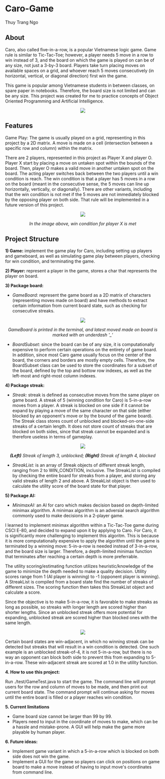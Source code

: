 # Caro-Game

Thuy Trang Ngo

## About

Caro, also called five-in-a-row, is a popular Vietnamese logic game. Game rule is similar to Tic-Tac-Toe; however, a player needs 5 move in a row to win instead of 3, and the board on which the game is played on can be of any size, not just a 3-by-3 board. Players take turn placing moves on available spaces on a grid, and whoever reach 5 moves consecutively (in horizontal, vertical, or diagonal direction) first win the game. 

This game is popular among Vietnamese students in between classes, on spare paper in notebooks. Therefore, the board size is not limited and can be any size. 
This project was created for me to practice concepts of Object Oriented Programming and Artificial Intelligence. 

  <p align="center">
  <img src="https://images.tuyensinh247.com/picture/article/2012/1027/chieu-tro-cua-hoc-sinh-khi-luoi-nghe-giang_2.jpg" />
</p>


## Features

Game Play:
The game is usually played on a grid, representing in this project by a 2D matrix. A move is made on a cell (intersection between a specific row and column) within the matrix. 

There are 2 players, represented in this project as Player X and player O. Player X start by placing a move on untaken spot within the bounds of the board. Then, player O makes a valid move in another untaken spot on the board. The acting player switches back between the two players until a win condition is reach. The win condition is that a player has 5 moves in a row on the board (meant in the consecutive sense, the 5 moves can line up horizontally, vertically, or diagonally). There are other variants, including that the win condition is not met if the 5 moves are not immediately blocked by the opposing player on both side. That rule will be implemented in a future version of this project.  

<p align="center">
  <img src="https://encrypted-tbn0.gstatic.com/images?q=tbn:ANd9GcRe_aFzziDM5y1A9MZVbZgdkyOtOTR5QncZoScPSxHsoApYkyWOkiworiDOc6ivekbAtVE&usqp=CAU" />
</p>

<p align="center">
<i> In the image above, win condition for player X is met </i>
</p>




## Project Structure
**1) Game:** implement the game play for Caro, including setting up players and gameboard, as well as simulating game play between players, checking for win condition, and terminating the game. 

**2) Player:** represent a player in the game, stores a char that represents the player on board. 

**3) Package board:**

 * *GameBoard:* represent the game board as a 2D matrix of characters (representing moves made on board) and have methods to extract certain information from current board state, such as checking for consecutive streaks. 
  
  <p align="center">
  <img src="https://i.ibb.co/6Rz1qDZ/Board-Terminal.png" />
</p>

  <p align="center">
  <i>GameBoard is printed in the terminal, and latest moved made on board is marked with an underdash '_'</i>
</p>
  
   
 * *BoardSubset:* 
 since the board can be of any size, it is computationally expensive to perform certain operations on the entirety of game board. In addition, since most Caro game usually focus on the center of the board, the corners and borders are mostly empty cells. Therefore, the BoardSubset class can be used to store the coordinates for a subset of the board, defined by the top and bottow row indexes, as well as the left-most and right-most column indexes. 
  
  
**4) Package streak:**

  * *Streak:* streak is defined as consecutive moves from the same player on game board. A streak of 5 (winning condition for Caro) is 5-in-a-row moves from a player. A streak is blocked on one side if it cannot be expand by playing a move of the same character on that side (either blocked by an opponent's move or by the bound of the game board). The Streak class stores count of unblocked and blocked-on-one-side streaks of a certain length. It does not store count of streaks that are blocked on both sides, since that streak cannot be expanded and is therefore useless in terms of gameplay. 
  
<p align="center">
  <img src="https://i.ibb.co/9NWS7PN/Blocked-versus-unblocked.png" />
</p>

<p align="center">
    <i><b>(Left)</b> Streak of length 3, unblocked;  <b>(Right)</b> Streak of length 4, blocked</i>
</p>
  
  * *StreakList:* is an array of Streak objects of different streak length, ranging from 2 to WIN_CONDITION, inclusive. The StreakList is compiled by checking the entire board for streaks from a player, and storing any valid streaks of length 2 and above. A StreakList object is then used to calculate the utility score of the board state for that player. 
  
**5) Package AI:** 

  * *MinimaxAI:* an AI for caro which makes decision based on depth-limited minimax algorithm. A minimax algorithm is an adversial search algorithm commonly used to make decisions in a 2-player game. 
  
  
  I learned to implement minimax algorithm within a Tic-Tac-Toe game during CSCI E-80, and decided to expand upon it by applying to Caro. For Caro, it is significantly more challenging to implement this algoritm. This is because it is more computationally expensive to apply the algorithm until the game is terminated by a winning move: 5-in-a-row is needed instead of 3-in-a-row, and the board size is larger. Therefore, a depth-limited minimax function that terminates after reaching a certain depth is more preferrable. 
  
 
  The utility scoring/estimating function utilizes heuristic/knowledge of the game to minimize the depth needed to make a quality decision. Utility scores range from 1 (AI player is winning) to -1 (opponent player is winning). A StreakList is compiled from a board state find the number of streaks of different sizes. The scoring function then takes this StreakList object and calculate a score. 
  
  Since the objective is to make 5-in-a-row, it is favorable to make streaks as long as possible, so streaks with longer length are scored higher than shorter lengths. Since an unblocked streak offers more potential for expanding, unblocked streak are scored higher than blocked ones with the same length. 
  
<p align="center">
  <img src="https://i.ibb.co/MSQ2BLV/Utility.png" />
</p>
  
  
  
  Certain board states are win-adjacent, in which no winning streak can be detected but streaks that will result in a win condition is detected. One such example is an unblocked streak-of-4, it is not 5-in-a-row, but there is no way an opponent can block both side to prevent this from expanding to 5-in-a-row. These win-adjacent streak are scored at 1.0 in the utility function. 


**4. How to use this project:**

Run ./test/GameTest.java to start the game. The command line will prompt users for the row and column of moves to be made, and then print out current board state. The command prompt will continue asking for moves until the entire board is filled or a player reaches win condition. 

**5. Current limitations**

* Game board size cannot be larger than 99 by 99. 
* Players need to input in the coordinate of moves to make, which can be a hassle and mistake-prone. A GUI will help make the game more playable by human player. 


**6. Future ideas:**

* Implement game variant in which a 5-in-a-row which is blocked on both side does not win the game.
* Implement a GUI for the game so players can click on positions on game board to make a move instead of having to input move's coordinates from command line.  
